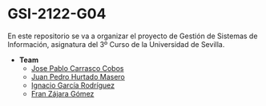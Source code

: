# GSI-2122-G04
En este repositorio se va a organizar el proyecto de Gestión de Sistemas de Información, asignatura  del 3º Curso de la Universidad de Sevilla.

- **Team**
  - [Jose Pablo Carrasco Cobos](https://github.com/EsDeSepa)
  - [Juan Pedro Hurtado Masero](https://github.com/Juanpepitt)
  - [Ignacio García Rodríguez](https://github.com/ign13101)
  - [Fran Zájara Gómez](https://github.com/FranZajara)
  

